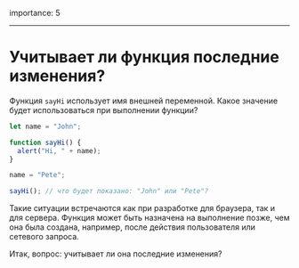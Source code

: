 importance: 5

---

# Учитывает ли функция последние изменения?

Функция `sayHi` использует имя внешней переменной. Какое значение будет использоваться при выполнении функции?

```js
let name = "John";

function sayHi() {
  alert("Hi, " + name);
}

name = "Pete";

sayHi(); // что будет показано: "John" или "Pete"?
```

Такие ситуации встречаются как при разработке для браузера, так и для сервера. Функция может быть назначена на выполнение позже, чем она была создана, например, после действия пользователя или сетевого запроса.

Итак, вопрос: учитывает ли она последние изменения?
